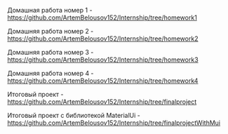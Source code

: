 Домашная работа номер 1 - https://github.com/ArtemBelousov152/Internship/tree/homework1

Домашняя работа номер 2 - https://github.com/ArtemBelousov152/Internship/tree/homework2

Домашняя работа номер 3 - https://github.com/ArtemBelousov152/Internship/tree/homework3

Домашняя работа номер 4 - https://github.com/ArtemBelousov152/Internship/tree/homework4

Итоговый проект - https://github.com/ArtemBelousov152/Internship/tree/finalproject

Итоговый проект с библиотекой MaterialUi - https://github.com/ArtemBelousov152/Internship/tree/finalprojectWithMui

